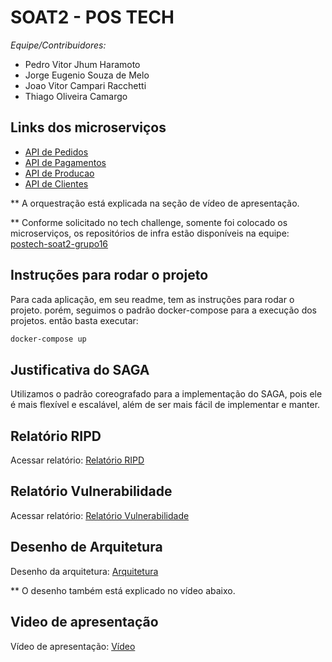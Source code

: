 # SOAT2 - POS TECH

*Equipe/Contribuidores:* 
- Pedro Vitor Jhum Haramoto
- Jorge Eugenio Souza de Melo
- Joao Vitor Campari Racchetti
- Thiago Oliveira Camargo

## Links dos microserviços
- [API de Pedidos](https://github.com/postech-soat2-grupo16/pedidos-api)
- [API de Pagamentos](https://github.com/postech-soat2-grupo16/pagamentos-api)
- [API de Producao](https://github.com/postech-soat2-grupo16/producao-api)
- [API de Clientes](https://github.com/postech-soat2-grupo16/clientes-api)

** A orquestração está explicada na seção de vídeo de apresentação.

** Conforme solicitado no tech challenge, somente foi colocado os microserviços, os repositórios de infra estão disponíveis na equipe: [postech-soat2-grupo16](https://github.com/orgs/postech-soat2-grupo16)
## Instruções para rodar o projeto
Para cada aplicação, em seu readme, tem as instruções para rodar o projeto.
porém, seguimos o padrão docker-compose para a execução dos projetos. então basta executar:
```bash
docker-compose up
```

## Justificativa do SAGA
Utilizamos o padrão coreografado para a implementação do SAGA, 
pois ele é mais flexível e escalável, além de ser mais fácil de implementar e manter.

## Relatório RIPD
Acessar relatório: [Relatório RIPD](relatorio_ripd/relatorioripd.md)
## Relatório Vulnerabilidade
Acessar relatório: [Relatório Vulnerabilidade](https://github.com/postech-soat2-grupo16/docs/tree/main/vulnerability-report)
## Desenho de Arquitetura
Desenho da arquitetura: [Arquitetura](desenhoarquitetura/index.html)

** O desenho também está explicado no vídeo abaixo.
## Video de apresentação
Vídeo de apresentação: [Vídeo](https://youtu.be/bHF6sKLcZnc?si=fbFKI65blJfC0LCV)
